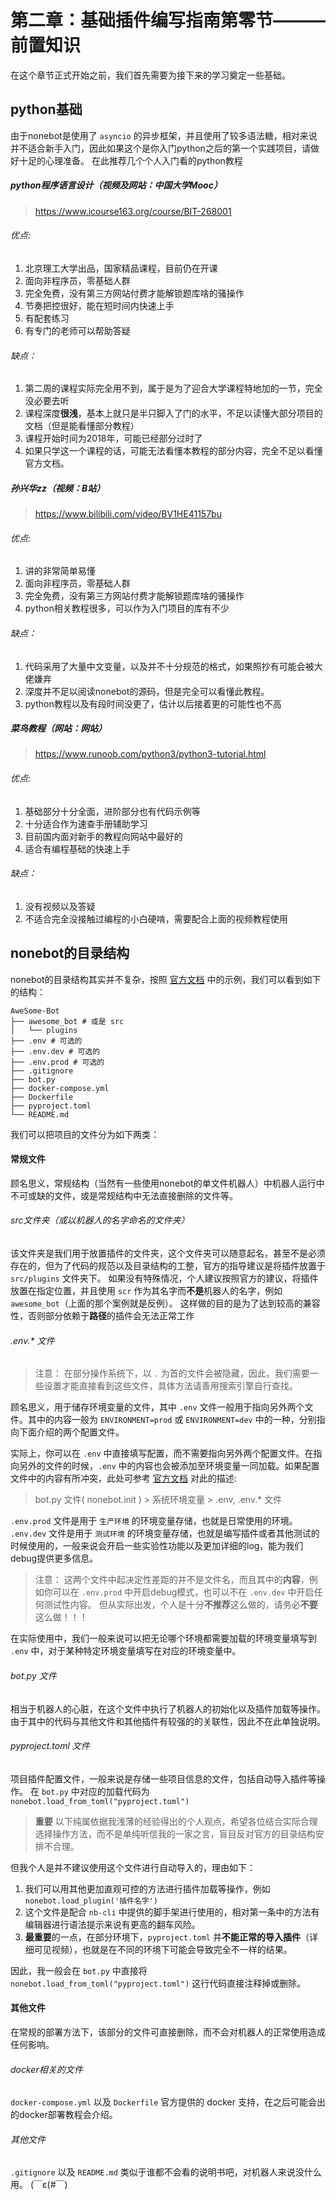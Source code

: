 # 第二章：基础插件编写指南第零节———前置知识
在这个章节正式开始之前，我们首先需要为接下来的学习奠定一些基础。

## python基础
由于nonebot是使用了 `asyncio` 的异步框架，并且使用了较多语法糖，相对来说并不适合新手入门，因此如果这个是你入门python之后的第一个实践项目，请做好十足的心理准备。
在此推荐几个个人入门看的python教程

##### python程序语言设计（视频及网站：中国大学Mooc）
>https://www.icourse163.org/course/BIT-268001

###### 优点:
1. 北京理工大学出品，国家精品课程，目前仍在开课
2. 面向非程序员，零基础人群
3. 完全免费，没有第三方网站付费才能解锁题库啥的骚操作
4. 节奏把控很好，能在短时间内快速上手
5. 有配套练习
6. 有专门的老师可以帮助答疑

###### 缺点：
1. 第二周的课程实际完全用不到，属于是为了迎合大学课程特地加的一节，完全没必要去听
2. 课程深度**很浅**，基本上就只是半只脚入了门的水平，不足以读懂大部分项目的文档（但是能看懂部分教程）
3. 课程开始时间为2018年，可能已经部分过时了
4. 如果只学这一个课程的话，可能无法看懂本教程的部分内容，完全不足以看懂官方文档。


##### 孙兴华zz（视频：B站）
>https://www.bilibili.com/video/BV1HE41157bu

###### 优点:
1. 讲的非常简单易懂
2. 面向非程序员，零基础人群
3. 完全免费，没有第三方网站付费才能解锁题库啥的骚操作
4. python相关教程很多，可以作为入门项目的库有不少

###### 缺点：
1. 代码采用了大量中文变量，以及并不十分规范的格式，如果照抄有可能会被大佬嫌弃
2. 深度并不足以阅读nonebot的源码，但是完全可以看懂此教程。
3. python教程以及有段时间没更了，估计以后接着更的可能性也不高

##### 菜鸟教程（网站：网站）
>https://www.runoob.com/python3/python3-tutorial.html

###### 优点:
1. 基础部分十分全面，进阶部分也有代码示例等
2. 十分适合作为速查手册辅助学习
3. 目前国内面对新手的教程向网站中最好的
4. 适合有编程基础的快速上手

###### 缺点：
1. 没有视频以及答疑
2. 不适合完全没接触过编程的小白硬啃，需要配合上面的视频教程使用



## nonebot的目录结构
nonebot的目录结构其实并不复杂，按照 [官方文档](https://v2.nonebot.dev/docs/tutorial/create-project) 中的示例，我们可以看到如下的结构：
```
AweSome-Bot
├── awesome_bot # 或是 src
│   └── plugins
├── .env # 可选的
├── .env.dev # 可选的
├── .env.prod # 可选的
├── .gitignore
├── bot.py
├── docker-compose.yml
├── Dockerfile
├── pyproject.toml
└── README.md
```

我们可以把项目的文件分为如下两类：

#### 常规文件
顾名思义，常规结构（当然有一些使用nonebot的单文件机器人）中机器人运行中不可或缺的文件，或是常规结构中无法直接删除的文件等。
###### src文件夹（或以机器人的名字命名的文件夹）
该文件夹是我们用于放置插件的文件夹，这个文件夹可以随意起名，甚至不是必须存在的，但为了代码的规范以及目录结构的工整，官方的指导建议是将插件放置于 `src/plugins` 文件夹下。
如果没有特殊情况，个人建议按照官方的建议，将插件放置在指定位置，并且使用 `scr` 作为其名字而**不是**机器人的名字，例如 `awesome_bot`（上面的那个案例就是反例）。 
这样做的目的是为了达到较高的兼容性，否则部分依赖于**路径**的插件会无法正常工作

###### .env.* 文件
>注意：
在部分操作系统下，以 `.` 为首的文件会被隐藏，因此，我们需要一些设置才能直接看到这些文件，具体方法请善用搜索引擎自行查找。

顾名思义，用于储存环境变量的文件，其中 `.env` 文件一般用于指向另外两个文件。其中的内容一般为 `ENVIRONMENT=prod` 或 `ENVIRONMENT=dev` 中的一种，分别指向下面介绍的两个配置文件。

实际上，你可以在 `.env` 中直接填写配置，而不需要指向另外两个配置文件。在指向另外的文件的时候，`.env` 中的内容也会被添加至环境变量一同加载。如果配置文件中的内容有所冲突，此处可参考 [官方文档](https://v2.nonebot.dev/docs/tutorial/configuration#%E9%85%8D%E7%BD%AE%E4%BC%98%E5%85%88%E7%BA%A7) 对此的描述:
>bot.py 文件( nonebot.init ) > 系统环境变量 > .env, .env.* 文件


`.env.prod` 文件是用于 `生产环境` 的环境变量存储，也就是日常使用的环境。
`.env.dev` 文件是用于 `测试环境` 的环境变量存储，也就是编写插件或者其他测试的时候使用的，一般来说会开启一些实验性功能以及更加详细的log，能为我们debug提供更多信息。

>注意：
这两个文件中起决定性差距的并不是文件名，而且其中的**内容**，例如你可以在 `.env.prod` 中开启debug模式，也可以不在 `.env.dev` 中开启任何测试性内容。
但从实际出发，个人是十分**不推荐**这么做的，请务必**不要**这么做！！！

在实际使用中，我们一般来说可以把无论哪个环境都需要加载的环境变量填写到 `.env` 中，对于某种特定环境变量填写在对应的环境变量中。

###### bot.py 文件
相当于机器人的心脏，在这个文件中执行了机器人的初始化以及插件加载等操作。
由于其中的代码与其他文件和其他插件有较强的的关联性，因此不在此单独说明。

###### pyproject.toml 文件
项目插件配置文件，一般来说是存储一些项目信息的文件，包括自动导入插件等操作。
在 `bot.py` 中对应的加载代码为 `nonebot.load_from_toml("pyproject.toml")`

>**重要**
以下纯属依据我浅薄的经验得出的个人观点，希望各位结合实际合理选择操作方法，而不是单纯听信我的一家之言，盲目反对官方的目录结构安排不合理。

但我个人是并不建议使用这个文件进行自动导入的，理由如下：

1. 我们可以用其他更加直观可控的方法进行插件加载等操作，例如 `nonebot.load_plugin('插件名字')`
2. 这个文件是配合 `nb-cli` 中提供的脚手架进行使用的，相对第一条中的方法有编辑器进行语法提示来说有更高的翻车风险。
3. **最重要**的一点，在部分环境下，`pyproject.toml` 并**不能正常的导入插件**（详细可见视频），也就是在不同的环境下可能会导致完全不一样的结果。

因此，我一般会在 `bot.py` 中直接将 `nonebot.load_from_toml("pyproject.toml")` 这行代码直接注释掉或删除。

#### 其他文件
在常规的部署方法下，该部分的文件可直接删除，而不会对机器人的正常使用造成任何影响。
###### docker相关的文件
`docker-compose.yml` 以及 `Dockerfile`
官方提供的 docker 支持，在之后可能会出的docker部署教程会介绍。

###### 其他文件
`.gitignore` 以及 `README.md`
类似于谁都不会看的说明书吧，对机器人来说没什么用。  (￣ε(#￣)